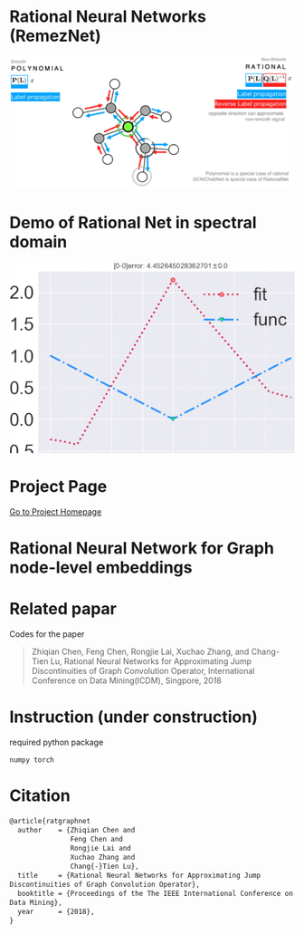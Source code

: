 # Rational Neural Networks (RemezNet)
![remez net](ratnet.png)

# Demo of Rational Net in spectral domain
![approximation by rational neural networks](demo.gif)

# Project Page
[Go to Project Homepage](http://aquastar.github.com/RationalGraphNet)
 
# Rational Neural Network for Graph node-level embeddings


# Related papar
Codes for the paper 
> Zhiqian Chen, Feng Chen, Rongjie Lai, Xuchao Zhang, and Chang-Tien Lu, Rational Neural Networks for Approximating Jump Discontinuities of Graph Convolution Operator, International Conference on Data Mining(ICDM), Singpore, 2018


# Instruction (under construction)
required python package
```
numpy torch 
```



# Citation
```
@article{ratgraphnet
  author    = {Zhiqian Chen and
               Feng Chen and
               Rongjie Lai and
               Xuchao Zhang and
               Chang{-}Tien Lu},
  title     = {Rational Neural Networks for Approximating Jump Discontinuities of Graph Convolution Operator},
  booktitle = {Proceedings of the The IEEE International Conference on Data Mining},
  year      = {2018},
}
```
